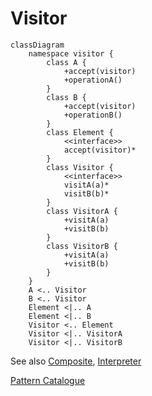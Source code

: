 # Visitor

```mermaid
classDiagram
    namespace visitor {
        class A {
            +accept(visitor)
            +operationA()
        }
        class B {
            +accept(visitor)
            +operationB()
        }
        class Element {
            <<interface>>
            accept(visitor)*
        }
        class Visitor {
            <<interface>>
            visitA(a)*
            visitB(b)*
        }
        class VisitorA {
            +visitA(a)
            +visitB(b)
        }
        class VisitorB {
            +visitA(a)
            +visitB(b)
        }
    }
    A <.. Visitor
    B <.. Visitor
    Element <|.. A
    Element <|.. B
    Visitor <.. Element
    Visitor <|.. VisitorA
    Visitor <|.. VisitorB

```

See also [Composite](../../structure/composite/Composite.md),
[Interpreter](../interpreter/Interpreter.md)

[Pattern Catalogue](../../Catalogue.md)